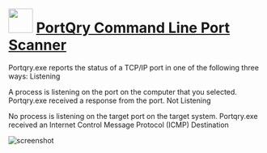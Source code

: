﻿# <img src="https://cdn.jsdelivr.net/gh/chtof/chocolatey-packages/manual/portqry/portqry.png" width="48" height="48"/> [PortQry Command Line Port Scanner](https://chocolatey.org/packages/portqry)

Portqry.exe reports the status of a TCP/IP port in one of the following three ways:
Listening

A process is listening on the port on the computer that you selected. Portqry.exe received a response from the port.
Not Listening

No process is listening on the target port on the target system. Portqry.exe received an Internet Control Message Protocol (ICMP) Destination

![screenshot](https://cdn.jsdelivr.net/gh/chtof/chocolatey-packages/manual/portqry/screenshot.png)